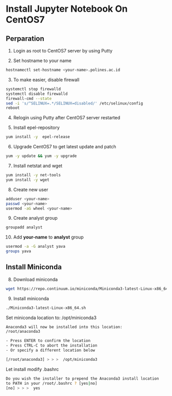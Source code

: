 # Install Jupyter Notebook On CentOS7

## Perparation
1. Login as root to CentOS7 server by using Putty

2. Set hostname to your name <br>
```bash
hostnamectl set-hostname <your-name>.polines.ac.id
```

3. To make easier, disable firewall
```bash
systemctl stop firewalld
systemctl disable firewalld
firewall-cmd --state
sed -i 's/^SELINUX=.*/SELINUX=disabled/' /etc/selinux/config
reboot
```

4. Relogin using Putty after CentOS7 server restarted

5. Install epel-repository
```bash
yum install -y  epel-release
```

6. Upgrade CentOS7 to get latest update and patch
```bash
yum -y update && yum -y upgrade
```

7. Install netstat and wget
```bash
yum install -y net-tools
yum install -y wget
```

8. Create new user
```bash
adduser <your-name>
passwd <your-name>
usermod -aG wheel <your-name>
```

9. Create analyst group
```bash
groupadd analyst
```

10. Add **your-name** to **analyst** group
```bash
usermod -a -G analyst yava
groups yava
```

## Install Miniconda
8. Download miniconda
```bash
wget https://repo.continuum.io/miniconda/Miniconda3-latest-Linux-x86_64.sh
```

9. Install miniconda <br>
```bash
./Miniconda3-latest-Linux-x86_64.sh
```
Set miniconda location to: /opt/miniconda3
```bash
Anaconda3 will now be installed into this location:
/root/anaconda3

- Press ENTER to confirm the location
- Press CTRL-C to abort the installation
- Or specify a different location below

[/root/anaconda3] > > >  /opt/miniconda3
```
Let install modify .bashrc
```bash
Do you wish the installer to prepend the Anaconda3 install location
to PATH in your /root/.bashrc ? [yes|no]
[no] > > >  yes
```

